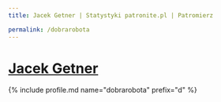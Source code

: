 ```yaml
---
title: Jacek Getner | Statystyki patronite.pl | Patromierz

permalink: /dobrarobota
---
```


# [Jacek Getner](https://patronite.pl/dobrarobota)

{% include profile.md name="dobrarobota" prefix="d" %}
